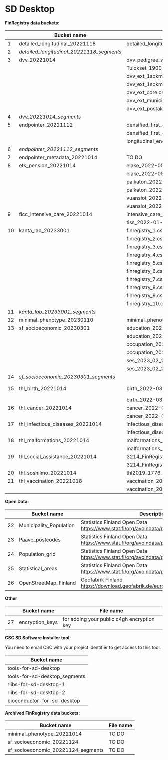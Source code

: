 # SD Desktop

**FinRegistry data buckets:**

| | Bucket name                               | File name                                                              |      |
|-- | ------                                    | ------                                                                 | ---  |
| 1 | detailed_longitudinal_20221118            | detailed_longitudinal_DF10_2022-11-11.csv                              |   |
| 2 | *detailed_longitudinal_20221118_segments* |                                                                        |   |
| 3 | dvv_20221014                              | dvv_pedigree_withfamid.20220501.tsv                                    |   |
| |                                           | Tulokset_1900-2010_tutkhenk_aviohist.txt.finreg_IDsp                   |   |
| |                                           | dvv_ext_1sqkm_2010.csv                                                 |   |
| |                                           | dvv_ext_1sqkm_2018.csv                                                 |   |
| |                                           | dvv_ext_core.csv                                                       |   |
| |                                           | dvv_ext_municip.csv                                                    |   |
| |                                           | dvv_ext_postalcode.csv                                                 |   |
| 4 | *dvv_20221014_segments*                   |                                                                        |   |
| 5 | endpointer_20221112                       | densified_first_events_DF10_no_omits_2022-09-20.feather                |   |
| |                                           | densified_first_events_DF10_no_omits_2022-09-20.txt                    |   |
| |                                           | longitudinal_endpoints_DF10_2022_09_29.txt.ALL.gz                      |   |
| 6 | *endpointer_20221112_segments*            |                                                                        |   |
| 7 | endpointer_metadata_20221014            | TO DO                                                                       |   |
| 8 | etk_pension_20221014                      | elake_2022-05-10.csv                                                   |   |
| |                                           | elake_2022-05-10.feather                                               |   |
| |                                           | palkaton_2022-05-10.csv                                                |   |
| |                                           | palkaton_2022-05-10.feather                                            |   |
| |                                           | vuansiot_2022-05-12.csv                                                |   |
| |                                           | vuansiot_2022-05-12.feather                                            |   |
| 9 | ficc_intensive_care_20221014              | intensive_care_2022-01-20.csv                                          |   |
| |                                           | tiss_2022-01-20.csv                                                    |   |
| 10 | kanta_lab_20233001                        | finregistry_1.csv.finreg_IDs.c4gh                                      |   |
| |                                           | finregistry_2.csv.finreg_IDs.c4gh                                      |   |
| |                                           | finregistry_3.csv.finreg_IDs.c4gh                                      |   |
| |                                           | finregistry_4.csv.finreg_IDs.c4gh                                      |   |
| |                                           | finregistry_5.csv.finreg_IDs.c4gh                                      |   |
| |                                           | finregistry_6.csv.finreg_IDs.c4gh                                      |   |
| |                                           | finregistry_7.csv.finreg_IDs.c4gh                                      |   |
| |                                           | finregistry_8.csv.finreg_IDs.c4gh                                      |   |
| |                                           | finregistry_9.csv.finreg_IDs.c4gh                                      |   |
| |                                           | finregistry_10.csv.finreg_IDs.c4gh                                     |   |
| 11 | *kanta_lab_20233001_segments*             |                                                                        |   |
| 12 | minimal_phenotype_20230110                | minimal_phenotype_20221216.csv                                         |   |
| 13 | sf_socioeconomic_20230301                 | education_2023-02-28.csv                                               |   |
| |                                           | education_2023-02-28.feather                                           |   |
| |                                           | occupation_2023_02_28.csv                                              |   |
| |                                           | occupation_2023_02_28.feather                                          |   |
| |                                           | ses_2023_02_28.csv                                                     |   |
| |                                           | ses_2023_02_28.feather                                                 |   |
| 14 | *sf_socioeconomic_20230301_segments*      |                                                                        |   |
| 15 | thl_birth_20221014                        | birth_2022-03-08.csv                                                   |csv2 type |
| |                                           | birth_2022-03-08.feather                                               |   |
| 16 | thl_cancer_20221014                       | cancer_2022-06-23.csv                                                  |   |
| |                                           | cancer_2022-06-23.feather                                              |   |
| 17 | thl_infectious_diseases_20221014          | infectious_diseases_2022-05-24.csv                                     |   |
| |                                           | infectious_diseases_2022-05-24.feather                                 |   |
| 18 | thl_malformations_20221014                | malformations_anomaly_2022-01-26.csv                                   |   |
||                                          | malformations_basic_2022-01-26.csv                                     |   |
| 19 |thl_social_assistance_20221014            | 3214_FinRegistry_puolisontoitu_MattssonHannele07122020.csv.finreg_IDsp |   |
||                                          | 3214_FinRegistry_toitu_MattssonHannele07122020.csv.finreg_IDsp         |   |
|20 |thl_soshilmo_20221014                     | thl2019_1776_soshilmo.csv.finreg_IDsp                                  |   |
|21 |thl_vaccination_20221018                  | vaccination_2022-05-10.csv                                             |   |
||                                          | vaccination_2022-05-10.feather                                         |   |

**Open Data:**

| | Bucket name                             | Description                                                                                 |
|-- | ------                                  | ------                                                                                      |
| 22 | Municipality_Population                 | Statistics Finland Open Data https://www.stat.fi/org/avoindata/paikkatietoaineistot_en.html | 
| 23 | Paavo_postcodes                         | Statistics Finland Open Data https://www.stat.fi/org/avoindata/paikkatietoaineistot_en.html |
| 24 | Population_grid                         | Statistics Finland Open Data https://www.stat.fi/org/avoindata/paikkatietoaineistot_en.html |
| 25 | Statistical_areas                       | Statistics Finland Open Data https://www.stat.fi/org/avoindata/paikkatietoaineistot_en.html |
| 26 | OpenStreetMap_Finland                   | Geofabrik Finland https://download.geofabrik.de/europe/finland.html                         |

**Other**

|| Bucket name                             | File name                                                |
|--| ------                                  | ------                                                   |
| 27 | encryption_keys                         | for adding your public c4gh encryption key               | 

**CSC SD Software Installer tool:**

You need to email CSC with your project identifier to get access to this tool.

| Bucket name                             | 
| ------                                  | 
| tools-for-sd-desktop                    | 
| tools-for-sd-desktop_segments           | 
| rlibs-for-sd-desktop-1                  | 
| rlibs-for-sd-desktop-2                  | 
| bioconductor-for-sd-desktop             | 

**Archived FinRegistry data buckets:**

| Bucket name                             | File name                                                |
| ------                                  | ------                                                   |
| minimal_phenotype_20221014              | TO DO                                                    | 
| sf_socioeconomic_20221124               | TO DO                                                    | 
| sf_socioeconomic_20221124_segments      | TO DO                                                    | 
